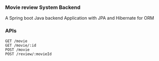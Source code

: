 ### Movie review System Backend
 A Spring boot Java backend Application with JPA and Hibernate for ORM
 
### APIs
```agsl
GET /movie
GET /movie/:id
POST /movie
POST /review/:movieId
```